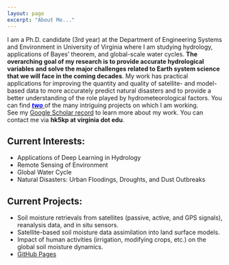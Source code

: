 ```yaml
---
layout: page
excerpt: "About Me..."
---
```


I am a Ph.D. candidate (3rd year) at the Department of Engineering Systems and Environment in University of Virginia where I am studying hydrology, applications of Bayes’ theorem, and global-scale water cycles. __The overarching goal of my research is to provide accurate hydrological variables and solve the major challenges related to Earth system science that we will face in the coming decades__. My work has practical applications for improving the quantity and quality of satellite- and model-based data to more accurately predict natural disasters and to provide a better understanding of the role played by hydrometeorological factors.
You can find [<span style="color: blue"> __*two*__ </span>](https://hyunglok-kim.github.io/projects/) of the many intriguing projects on which I am working.\
See my [Google Scholar record](https://scholar.google.fr/citations?user=ZJx_f8gAAAAJ) to learn more about my work. You can contact me via __hk5kp at virginia dot edu__.

## Current Interests:
- Applications of Deep Learning in Hydrology
- Remote Sensing of Environment
- Global Water Cycle
- Natural Disasters: Urban Floodings, Droughts, and Dust Outbreaks

## Current Projects:
- Soil moisture retrievals from satellites (passive, active, and GPS signals), reanalysis data, and in situ sensors.
- Satellite-based soil moisture data assimilation into land surface models.
- Impact of human activities (irrigation, modifying crops, etc.) on the global soil moisture dynamics.
- [GitHub Pages](https://github.com/Hyunglok-Kim)
